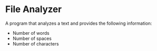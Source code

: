 # File Analyzer

A program that analyzes a text and provides the following information:

- Number of words
- Number of spaces
- Number of characters
